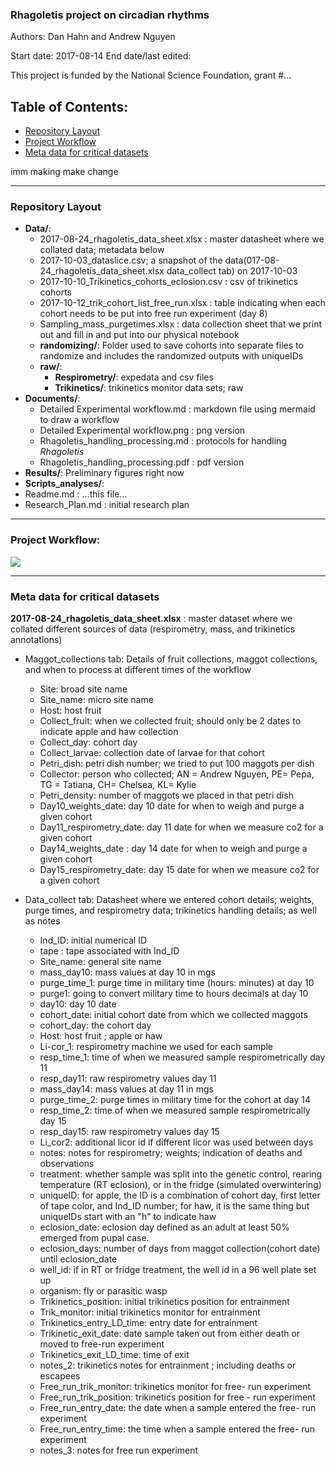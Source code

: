 ### Rhagoletis project on circadian rhythms     

Authors: Dan Hahn and Andrew Nguyen

Start date: 2017-08-14
End date/last edited:    

This project is funded by the National Science Foundation, grant #...   

## Table of Contents:   

* [Repository Layout](#id-section1)
* [Project Workflow](#id-section2)
* [Meta data for critical datasets](#id-section3)

imm making make change

------

<div id='id-section1'/>   

### Repository Layout

* **Data/**:
  * 2017-08-24_rhagoletis_data_sheet.xlsx : master datasheet where we collated data; metadata below
  * 2017-10-03_dataslice.csv; a snapshot of the data(017-08-24_rhagoletis_data_sheet.xlsx data_collect tab) on 2017-10-03 
  * 2017-10-10_Trikinetics_cohorts_eclosion.csv : csv of trikinetics cohorts 
  * 2017-10-12_trik_cohort_list_free_run.xlsx : table indicating when each cohort needs to be put into free run experiment (day 8) 
  * Sampling_mass_purgetimes.xlsx : data collection sheet that we print out and fill in and put into our physical notebook   
  * **randomizing/**: Folder used to save cohorts into separate files to randomize and includes the randomized outputs with uniqueIDs
  * **raw/**: 
    * **Respirometry/**: expedata and csv files 	
    * **Trikinetics/**:  trikinetics monitor data sets; raw  
* **Documents/**:
  * Detailed Experimental workflow.md : markdown file using mermaid to draw a workflow
  * Detailed Experimental workflow.png : png version
  * Rhagoletis_handling_processing.md : protocols for handling *Rhagoletis*
  * Rhagoletis_handling_processing.pdf : pdf version
* **Results/**: Preliminary figures right now 
* **Scripts_analyses/**:
* Readme.md : ...this file...
* Research_Plan.md : initial research plan 

------

<div id='id-section2'/>   

### Project Workflow: 

![](https://user-images.githubusercontent.com/4654474/31616112-cd198846-b259-11e7-876b-98a62e379c45.png)

------

<div id='id-section3'/>     

### Meta data for critical datasets   

**2017-08-24_rhagoletis_data_sheet.xlsx** : master dataset where we collated different sources of data (respirometry, mass, and trikinetics annotations)  

* Maggot_collections tab: Details of fruit collections, maggot collections, and when to process at different times of the workflow  
  * Site: broad site name 
  * Site_name: micro site name
  * Host: host fruit
  * Collect_fruit: when we collected fruit; should only be 2 dates to indicate apple and haw collection
  * Collect_day: cohort day 
  * Collect_larvae: collection date of larvae for that cohort
  * Petri_dish: petri dish number; we tried to put 100 maggots per dish
  * Collector: person who collected; AN = Andrew Nguyen, PE= Pepa, TG = Tatiana, CH= Chelsea, KL= Kylie
  * Petri_density: number of maggots we placed in that petri dish
  * Day10_weights_date: day 10 date for when to weigh and purge a given cohort
  * Day11_respirometry_date: day 11 date for when we measure co2 for a given cohort
  * Day14_weights_date : day 14 date for when to weigh and purge a given cohort
  * Day15_respirometry_date: day 15 date for when we measure co2 for a given cohort   

* Data_collect tab: Datasheet where we entered cohort details; weights, purge times, and respirometry data; trikinetics handling details; as well as notes   
  * Ind_ID: initial numerical ID
  * tape : tape associated with Ind_ID
  * Site_name: general site name
  * mass_day10: mass values at day 10 in mgs
  * purge_time_1: purge time in military time (hours: minutes) at day 10
  * purge1: going to convert military time to hours decimals at day 10
  * day10: day 10 date
  * cohort_date: initial cohort date from which we collected maggots
  * cohort_day: the cohort day 
  * Host: host fruit ; apple or haw
  * Li-cor_1: respirometry machine we used for each sample 
  * resp_time_1: time of when we measured sample respirometrically day 11
  * resp_day11: raw respirometry values day 11
  * mass_day14: mass values at day 11 in mgs 
  * purge_time_2: purge times in military time for the cohort at day 14
  * resp_time_2: time of when we measured sample respirometrically day 15  
  * resp_day15:  raw respirometry values day 15
  * Li_cor2: additional licor id if different licor was used between days
  * notes: notes for respirometry; weights; indication of deaths and observations
  * treatment: whether sample was split into the genetic control, rearing temperature (RT eclosion), or in the fridge (simulated overwintering)  
  * uniqueID: for apple, the ID is a combination of cohort day, first letter of tape color, and Ind_ID number; for haw, it is the same thing but uniqueIDs start with an "h" to indicate haw
  * eclosion_date: eclosion day defined as an adult at least 50% emerged from pupal case. 
  * eclosion_days: number of days from maggot collection(cohort date) until eclosion_date
  * well_id: if in RT or fridge treatment, the well id in a 96 well plate set up 
  * organism: fly or parasitic wasp 
  * Trikinetics_position: initial trikinetics position for entrainment
  * Trik_monitor: initial trikinetics monitor for entrainment
  * Trikinetics_entry_LD_time: entry date for entrainment
  * Trikinetic_exit_date: date sample taken out from either death or moved to free-run experiment
  * Trikinetics_exit_LD_time: time of exit
  * notes_2: trikinetics notes for entrainment ; including deaths or escapees
  * Free_run_trik_monitor: trikinetics monitor for free- run experiment
  * Free_run_trik_position: trikinetics position for free - run experiment
  * Free_run_entry_date: the date when a sample entered the free- run experiment
  * Free_run_entry_time: the time when a sample entered the free- run experiment
  * notes_3: notes for free run experiment

